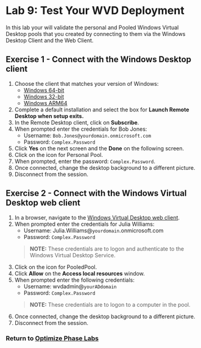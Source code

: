 # Lab 9: Test Your WVD Deployment

In this lab your will validate the personal and Pooled Windows Virtual Desktop pools that you created by connecting to them via the Windows Desktop Client and the Web Client.

## Exercise 1 - Connect with the Windows Desktop client

1. Choose the client that matches your version of Windows:
    * [Windows 64-bit](https://go.microsoft.com/fwlink/?linkid=2068602)
    * [Windows 32-bit](https://go.microsoft.com/fwlink/?linkid=2098960)
    * [Windows ARM64](https://go.microsoft.com/fwlink/?linkid=2098961)
2. Complete a default installation and select the box for **Launch Remote Desktop when setup exits.**
3. In the Remote Desktop client, click on **Subscribe**.
4. When prompted enter the credentials for Bob Jones:
    * Username: `Bob.Jones@yourdomain.onmicrosoft.com`
    * Password: `Complex.Password`
5. Click **Yes** on the next screen and the **Done** on the following screen.
6. Click on the icon for Personal Pool.
7. When prompted, enter the password: `Complex.Password`.
8. Once connected, change the desktop background to a different picture.
9. Disconnect from the session.

## Exercise 2 - Connect with the Windows Virtual Desktop web client

1. In a browser, navigate to the [Windows Virtual Desktop web client](https://rdweb.wvd.microsoft.com/webclient).
2. When prompted enter the credentials for Julia Williams:
    * Username: Julia.Williams@`yourdomain`.onmicrosoft.com
    * Password: `Complex.Password`
    > **NOTE:** These credentials are to logon and authenticate to the Windows Virtual Desktop Service.
3. Click on the icon for PooledPool.
4. Click **Allow** on the **Access local resources** window.
5. When prompted enter the following credentials:
    * Username: wvdadmin@`yourADdomain`
    * Password: `Complex.Password`
    > **NOTE:** These credentials are to logon to a computer in the pool.
6. Once connected, change the desktop background to a different picture.
7. Disconnect from the session.

### Return to [Optimize Phase Labs](optimize.md)
